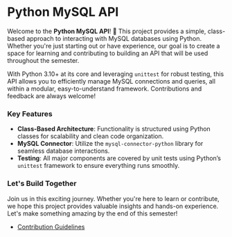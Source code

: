 # Python MySQL API

Welcome to the **Python MySQL API**! 🚀 This project provides a simple, class-based approach to interacting with MySQL databases using Python. Whether you're just starting out or have experience, our goal is to create a space for learning and contributing to building an API that will be used throughout the semester.

With Python 3.10+ at its core and leveraging `unittest` for robust testing, this API allows you to efficiently manage MySQL connections and queries, all within a modular, easy-to-understand framework. Contributions and feedback are always welcome!

### Key Features
- **Class-Based Architecture**: Functionality is structured using Python classes for scalability and clean code organization.
- **MySQL Connector**: Utilize the `mysql-connector-python` library for seamless database interactions.
- **Testing**: All major components are covered by unit tests using Python’s `unittest` framework to ensure everything runs smoothly.

### Let's Build Together
Join us in this exciting journey. Whether you're here to learn or contribute, we hope this project provides valuable insights and hands-on experience. Let's make something amazing by the end of this semester!

- [Contribution Guidelines](./CONTRIBUTION.md)
